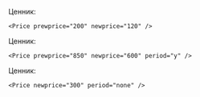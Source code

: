 Ценник:

    <Price prewprice="200" newprice="120" />
		
Ценник:

    <Price prewprice="850" newprice="600" period="y" />	
		
Ценник:

    <Price newprice="300" period="none" />			